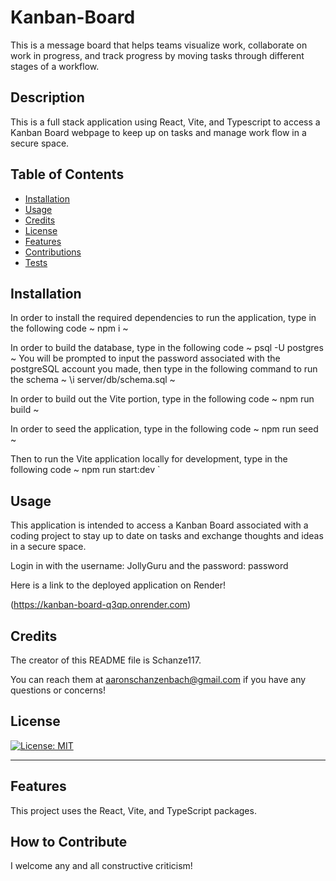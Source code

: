 # Kanban-Board
This is a message board that helps teams visualize work, collaborate on work in progress, and track progress by moving tasks through different stages of a workflow.

  ## Description
  
  This is a full stack application using React, Vite, and Typescript to access a Kanban Board webpage to keep up on tasks and manage work flow in a secure space.
  
  ## Table of Contents 
  
  - [Installation](#installation)
  - [Usage](#usage)
  - [Credits](#credits)
  - [License](#license)
  - [Features](#features)
  - [Contributions](#contributions)
  - [Tests](#tests)
  
  ## Installation
  
  In order to install the required dependencies to run the application, type in the following code 
  ~
  npm i
  ~

  In order to build the database, type in the following code
  ~
  psql -U postgres
  ~
  You will be prompted to input the password associated with the postgreSQL account you made, then type in the following command to run the schema
  ~
  \i server/db/schema.sql
  ~

  In order to build out the Vite portion, type in the following code
  ~
  npm run build
  ~

  In order to seed the application, type in the following code
  ~
  npm run seed
  ~

  Then to run the Vite application locally for development, type in the following code
  ~
  npm run start:dev
  `
  
  ## Usage
  
  This application is intended to access a Kanban Board associated with a coding project to stay up to date on tasks and exchange thoughts and ideas in a secure space.

  Login in with the username: JollyGuru and the password: password
      
  Here is a link to the deployed application on Render!
  
  (https://kanban-board-q3qp.onrender.com)
  
  ## Credits
  
  The creator of this README file is Schanze117.
  
  You can reach them at aaronschanzenbach@gmail.com if you have any questions or concerns!
  
  ## License
  
[![License: MIT](https://img.shields.io/badge/License-MIT-yellow.svg)](https://opensource.org/licenses/MIT)
  
  ---
  
  ## Features
  
  This project uses the React, Vite, and TypeScript packages.
  
  ## How to Contribute
  
  I welcome any and all constructive criticism!
